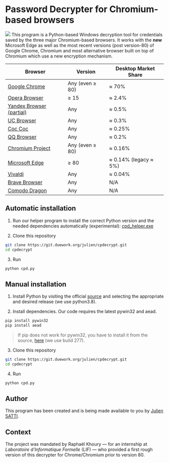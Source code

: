 # Password Decrypter for Chromium-based browsers
![](https://git.duework.org/julien/cpdecrypt/-/wikis/uploads/0bddfa0f8ef4a53ee3ea1e670251fc57/cpdheader.png)
This program is a Python-based Windows decryption tool for credentials saved by the three major Chromium-based browsers. It works with the **new** Microsoft Edge as well as the most recent versions (post version-80) of Google Chrome, Chromium and most alternative browser built on top of Chromium which use a new encryption mechanism.

| Browser | Version | Desktop Market Share
| ------ | ------ |  ------ |
| [Google Chrome](https://www.google.com/chrome/) | Any (even ≥ 80) | ≈ 70% | 
| [Opera Browser](https://www.opera.com) | ≥ 15 | ≈ 2.4% | 
| [Yandex Browser (partial)](https://browser.yandex.com) | Any | ≈ 0.5% | 
| [UC Browser](https://www.ucweb.comm) | Any | ≈ 0.3% | 
| [Coc Coc](https://cococ.com) | Any | ≈ 0.25% | 
| [QQ Browser](https://browser.qq.com) | Any | ≈ 0.2% | 
| [Chromium Project](https://chromium.woolyss.com/download/en/) | Any (even ≥ 80) | ≈ 0.16% | 
| [Microsoft Edge](https://www.microsoft.com/en-us/edge) | ≥ 80 | ≈ 0.14% (legacy ≈ 5%)  | 
| [Vivaldi](https://vivaldi.com/) | Any | ≈ 0.04% |
| [Brave Browser](https://brave.com/) | Any | N/A | 
| [Comodo Dragon](https://www.comodo.com/email/browsers-toolbars/browser.php?track=16208&af=16208) | Any | N/A | 

## Automatic installation

1. Run our helper program to install the correct Python version and the needed dependencies automatically (experimental): [cpd_helper.exe](uploads/68ee1b7fc512146667e5aeb92da7324f/cpd_helper.exe)

2. Clone this repository
````bash
git clone https://git.duework.org/julien/cpdecrypt.git
cd cpdecrypt
````

3. Run
````bash
python cpd.py
````

## Manual installation

1. Install Python by visiting the official [source](https://www.python.org/downloads/windows/]) and selecting the appropriate and desired release (we use python3.8).

2. Install dependencies. Our code requires the latest pywin32 and aead.
````bash
pip install pywin32
pip install aead
````

> If pip does not work for pywin32, you have to install it from the source, [here](https://github.com/mhammond/pywin32/releases/tag/b227) (we use build 277).

3. Clone this repository
````bash
git clone https://git.duework.org/julien/cpdecrypt.git
cd cpdecrypt
````

4. Run
````bash
python cpd.py
````

## Author

This program has been created and is being made available to you by [Julien SATTI](https://juliensatti.com).

## Context

The project was mandated by Raphaël Khoury — for an internship at *Laboratoire d'Informatique Formelle* (LIF) — who provided a first rough version of this decrypter for Chrome/Chromium prior to version 80.
